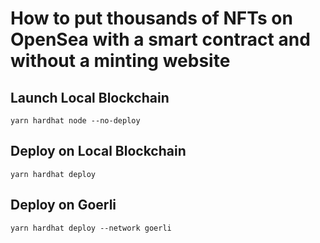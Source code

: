 # How to put thousands of NFTs on OpenSea with a smart contract and without a minting website

## Launch Local Blockchain

```
yarn hardhat node --no-deploy
```

## Deploy on Local Blockchain

```
yarn hardhat deploy
```

## Deploy on Goerli

```
yarn hardhat deploy --network goerli
```